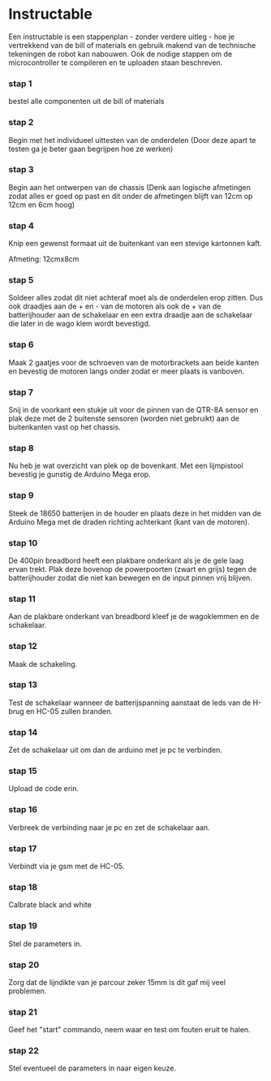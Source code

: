# Instructable

Een instructable is een stappenplan - zonder verdere uitleg - hoe je vertrekkend van de bill of materials en gebruik makend van de technische tekeningen de robot kan nabouwen. Ook de nodige stappen om de microcontroller te compileren en te uploaden staan beschreven.  

### stap 1
bestel alle componenten uit de bill of materials  
### stap 2
Begin met het individueel uittesten van de onderdelen
(Door deze apart te testen ga je beter gaan begrijpen hoe ze werken)
### stap 3
Begin aan het ontwerpen van de chassis
(Denk aan logische afmetingen zodat alles er goed op past en dit onder de afmetingen blijft van 12cm op 12cm en 6cm hoog)
### stap 4
Knip een gewenst formaat uit de buitenkant van een stevige kartonnen kaft. 

Afmeting: 12cmx8cm
### stap 5
Soldeer alles zodat dit niet achteraf moet als de onderdelen erop zitten.
Dus ook draadjes aan de + en - van de motoren als ook de + van de batterijhouder aan de schakelaar en een extra draadje aan de schakelaar die later in de wago klem wordt bevestigd.
### stap 6
Maak 2 gaatjes voor de schroeven van de motorbrackets aan beide kanten en bevestig de motoren langs onder zodat er meer plaats is vanboven.
### stap 7
Snij in de voorkant een stukje uit voor de pinnen van de QTR-8A sensor en plak deze met de 2 buitenste sensoren (worden niet gebruikt) aan de buitenkanten vast op het chassis.
### stap 8
Nu heb je wat overzicht van plek op de bovenkant. Met een lijmpistool bevestig je gunstig de Arduino Mega erop. 
### stap 9
Steek de 18650 batterijen in de houder en plaats deze in het midden van de Arduino Mega met de draden richting achterkant (kant van de motoren).
### stap 10
De 400pin breadbord heeft een plakbare onderkant als je de gele laag ervan trekt. Plak deze bovenop de powerpoorten (zwart en grijs) tegen de batterijhouder zodat die niet kan bewegen en de input pinnen vrij blijven.
### stap 11
Aan de plakbare onderkant van breadbord kleef je de wagoklemmen en de schakelaar.
### stap 12
Maak de schakeling.
### stap 13
Test de schakelaar wanneer de batterijspanning aanstaat de leds van de H-brug en HC-05 zullen branden.
### stap 14
Zet de schakelaar uit om dan de arduino met je pc te verbinden.
### stap 15
Upload de code erin.
### stap 16
Verbreek de verbinding naar je pc en zet de schakelaar aan.
### stap 17
Verbindt via je gsm met de HC-05.
### stap 18
Calbrate black and white
### stap 19
Stel de parameters in.
### stap 20
Zorg dat de lijndikte van je parcour zeker 15mm is dit gaf mij veel problemen.
### stap 21
Geef het "start" commando, neem waar en test om fouten eruit te halen.
### stap 22
Stel eventueel de parameters in naar eigen keuze.


